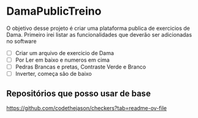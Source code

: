 # DamaPublicTreino
O objetivo desse projeto é criar uma plataforma publica de exercicios de Dama.
Primeiro irei listar as funcionalidades que deverão ser adicionadas no software
- [ ] Criar um arquivo de exercicio de Dama
- [ ] Por Ler em baixo e numeros em cima
- [ ] Pedras Brancas e pretas, Contraste Verde e Branco
- [ ] Inverter, começa são de baixo

## Repositórios que posso usar de base
https://github.com/codethejason/checkers?tab=readme-ov-file
